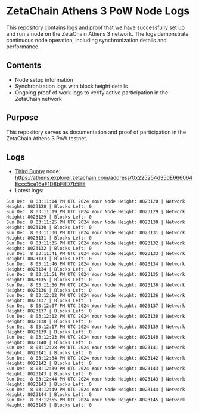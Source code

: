 # ZetaChain Athens 3 PoW Node Logs
This repository contains logs and proof that we have successfully set up and run a node on the ZetaChain Athens 3 network. The logs demonstrate continuous node operation, including synchronization details and performance.

## Contents
- Node setup information
- Synchronization logs with block height details
- Ongoing proof of work logs to verify active participation in the ZetaChain network

## Purpose
This repository serves as documentation and proof of participation in the ZetaChain Athens 3 PoW testnet.

## Logs

- [Third Bunny](https://thirdbunny.xyz/) node: https://athens.explorer.zetachain.com/address/0x225254d35dE666064Eccc5ce16eF1D8bF8D7b5EE
- Latest logs:
```
Sun Dec  8 03:11:14 PM UTC 2024 Your Node Height: 8023128 | Network Height: 8023128 | Blocks Left: 0
Sun Dec  8 03:11:19 PM UTC 2024 Your Node Height: 8023129 | Network Height: 8023129 | Blocks Left: 0
Sun Dec  8 03:11:25 PM UTC 2024 Your Node Height: 8023130 | Network Height: 8023130 | Blocks Left: 0
Sun Dec  8 03:11:30 PM UTC 2024 Your Node Height: 8023131 | Network Height: 8023131 | Blocks Left: 0
Sun Dec  8 03:11:35 PM UTC 2024 Your Node Height: 8023132 | Network Height: 8023132 | Blocks Left: 0
Sun Dec  8 03:11:41 PM UTC 2024 Your Node Height: 8023133 | Network Height: 8023133 | Blocks Left: 0
Sun Dec  8 03:11:46 PM UTC 2024 Your Node Height: 8023134 | Network Height: 8023134 | Blocks Left: 0
Sun Dec  8 03:11:51 PM UTC 2024 Your Node Height: 8023135 | Network Height: 8023135 | Blocks Left: 0
Sun Dec  8 03:11:56 PM UTC 2024 Your Node Height: 8023136 | Network Height: 8023136 | Blocks Left: 0
Sun Dec  8 03:12:02 PM UTC 2024 Your Node Height: 8023136 | Network Height: 8023137 | Blocks Left: 1
Sun Dec  8 03:12:07 PM UTC 2024 Your Node Height: 8023137 | Network Height: 8023137 | Blocks Left: 0
Sun Dec  8 03:12:12 PM UTC 2024 Your Node Height: 8023138 | Network Height: 8023138 | Blocks Left: 0
Sun Dec  8 03:12:17 PM UTC 2024 Your Node Height: 8023139 | Network Height: 8023139 | Blocks Left: 0
Sun Dec  8 03:12:23 PM UTC 2024 Your Node Height: 8023140 | Network Height: 8023140 | Blocks Left: 0
Sun Dec  8 03:12:28 PM UTC 2024 Your Node Height: 8023141 | Network Height: 8023141 | Blocks Left: 0
Sun Dec  8 03:12:34 PM UTC 2024 Your Node Height: 8023142 | Network Height: 8023142 | Blocks Left: 0
Sun Dec  8 03:12:39 PM UTC 2024 Your Node Height: 8023143 | Network Height: 8023143 | Blocks Left: 0
Sun Dec  8 03:12:44 PM UTC 2024 Your Node Height: 8023143 | Network Height: 8023143 | Blocks Left: 0
Sun Dec  8 03:12:49 PM UTC 2024 Your Node Height: 8023144 | Network Height: 8023144 | Blocks Left: 0
Sun Dec  8 03:12:55 PM UTC 2024 Your Node Height: 8023145 | Network Height: 8023145 | Blocks Left: 0
```
